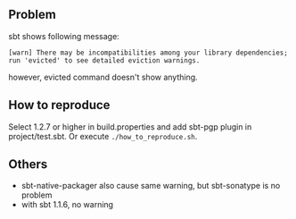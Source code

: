 ## Problem

sbt shows following message:

```
[warn] There may be incompatibilities among your library dependencies; run 'evicted' to see detailed eviction warnings.
```

however, evicted command doesn't show anything.

## How to reproduce

Select 1.2.7 or higher in build.properties and add sbt-pgp plugin in project/test.sbt.
Or execute `./how_to_reproduce.sh`.

## Others

* sbt-native-packager also cause same warning, but sbt-sonatype is no problem
* with sbt 1.1.6, no warning
